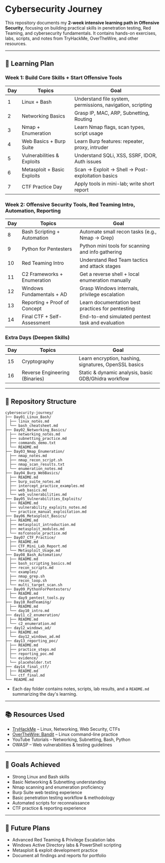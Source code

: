 # Cybersecurity Journey

This repository documents my **2-week intensive learning path in Offensive Security**, focusing on building practical skills in penetration testing, Red Teaming, and cybersecurity fundamentals. It contains hands-on exercises, labs, scripts, and notes from TryHackMe, OverTheWire, and other resources.

---

## 📅 Learning Plan 

### **Week 1: Build Core Skills + Start Offensive Tools**
| Day | Topics | Goal |
|-----|--------|------|
| 1   | Linux + Bash | Understand file system, permissions, navigation, scripting |
| 2   | Networking Basics | Grasp IP, MAC, ARP, Subnetting, Routing |
| 3   | Nmap + Enumeration | Learn Nmap flags, scan types, script usage |
| 4   | Web Basics + Burp Suite | Learn Burp features: repeater, proxy, intruder |
| 5   | Vulnerabilities & Exploits | Understand SQLi, XSS, SSRF, IDOR, Auth issues |
| 6   | Metasploit + Basic Exploits | Scan → Exploit → Shell → Post-exploitation basics |
| 7   | CTF Practice Day | Apply tools in mini-lab; write short report |

### **Week 2: Offensive Security Tools, Red Teaming Intro, Automation, Reporting**
| Day | Topics | Goal |
|-----|--------|------|
| 8   | Bash Scripting + Automation | Automate small recon tasks (e.g., Nmap → Grep) |
| 9   | Python for Pentesters | Python mini tools for scanning and info gathering |
| 10  | Red Teaming Intro | Understand Red Team tactics and attack stages |
| 11  | C2 Frameworks + Enumeration | Get a reverse shell + local enumeration manually |
| 12  | Windows Fundamentals + AD | Grasp Windows internals, privilege escalation |
| 13  | Reporting + Proof of Concept | Learn documentation best practices for pentesting |
| 14  | Final CTF + Self-Assessment | End-to-end simulated pentest task and evaluation |

### **Extra Days (Deepen Skills)**
| Day | Topics | Goal |
|-----|--------|------|
| 15   | Cryptography | Learn encryption, hashing, signatures, OpenSSL basics |
| 16   | Reverse Engineering (Binaries) | Static & dynamic analysis, basic GDB/Ghidra workflow |
---

## 📂 Repository Structure
```
cybersecurity-journey/
├── Day01_Linux_Bash/
│ ├── linux_notes.md
│ └── bash_cheatsheet.md
├── Day02_Networking_Basics/
│ ├── networking_notes.md
│ ├── subnetting_practice.md
│ ├── commands_demo.txt
│ └── README.md
├── Day03_Nmap_Enumeration/
│ ├── nmap_notes.md
│ ├── nmap_recon_script.sh
│ ├── nmap_scan_results.txt
│ └── enumeration_notes.md
├── Day04_Burp_WebBasics/
│ ├── README.md
│ ├── burp_suite_notes.md
│ ├── intercept_practice_examples.md
│ ├── web_basics.md
│ └── web_vulnerabilities.md
├── Day05_Vulnerabilities_Exploits/
│ ├── README.md
│ ├── vulnerability_exploits_notes.md
│ └── practice_manual_exploitation.md
├── Day06_Metasploit_Basics/
│ ├── README.md
│ ├── metasploit_introduction.md
│ ├── metasploit_modules.md
│ └── msfconsole_practice.md
├── Day07_CTF_Practice/
│ ├── README.md
│ ├── CTF_Mini_Lab_Report.md
│ └── Metasploit_Usage.md
├── Day08_Bash_Automation/
│ ├── README.md
│ ├── bash_scripting_basics.md
│ ├── recon_scripts.md
│ └── examples/
│ ├── nmap_grep.sh
│ ├── recon_loop.sh
│ └── multi_target_scan.sh
├── Day09_PythonForPentesters/
│ ├── README.md
│ └── day9_pentest_tools.py
├── Day10_RedTeaming/
│ ├── README.md
│ └── day10_intro.md
├── day11_c2_enumeration/
│ ├── README.md
│ └── c2_enumeration.md
├── day12_windows_ad/
│ ├── README.md
│ └── day12_windows_ad.md
├── day13_reporting_poc/
│ ├── README.md
│ ├── practice_steps.md
│ ├── reporting_poc.md
│ └── evidence/
│ └── placeholder.txt
├── day14_final_ctf/
│ ├── README.md
│ └── ctf_final.md
└── README.md
```


- Each day folder contains notes, scripts, lab results, and a `README.md` summarizing the day's learning.

---

## 📚 Resources Used

- [TryHackMe](https://tryhackme.com) – Linux, Networking, Web Security, CTFs  
- [OverTheWire: Bandit](https://overthewire.org/wargames/bandit/) – Linux command-line practice  
- YouTube Tutorials – Networking, Subnetting, Bash, Python  
- OWASP – Web vulnerabilities & testing guidelines

---

## 🎯 Goals Achieved

- Strong Linux and Bash skills  
- Basic Networking & Subnetting understanding  
- Nmap scanning and enumeration proficiency  
- Burp Suite web testing experience  
- Basic penetration testing workflow & methodology  
- Automated scripts for reconnaissance  
- CTF practice & reporting experience  

---

## 🔧 Future Plans

- Advanced Red Teaming & Privilege Escalation labs  
- Windows Active Directory labs & PowerShell scripting  
- Metasploit & exploit development practice  
- Document all findings and reports for portfolio  
